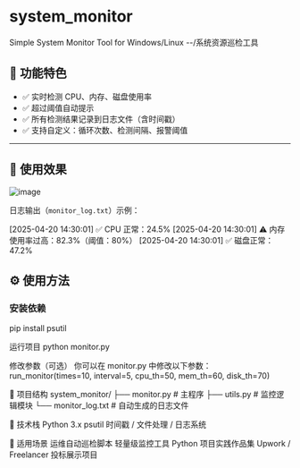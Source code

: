 # system_monitor
Simple System Monitor Tool for Windows/Linux --/系统资源巡检工具

## 🚀 功能特色

- ✅ 实时检测 CPU、内存、磁盘使用率
- ✅ 超过阈值自动提示
- ✅ 所有检测结果记录到日志文件（含时间戳）
- ✅ 支持自定义：循环次数、检测间隔、报警阈值

---

## 📸 使用效果

![image](https://github.com/user-attachments/assets/df77d987-39a7-4418-af76-f0d59dafbd93)


日志输出（`monitor_log.txt`）示例：

[2025-04-20 14:30:01] ✅ CPU 正常：24.5% [2025-04-20 14:30:01] ⚠️ 内存使用率过高：82.3%（阈值：80%） [2025-04-20 14:30:01] ✅ 磁盘正常：47.2%

## ⚙️ 使用方法
### 安装依赖
pip install psutil

运行项目
python monitor.py

修改参数（可选）
你可以在 monitor.py 中修改以下参数：
run_monitor(times=10, interval=5, cpu_th=50, mem_th=60, disk_th=70)

📂 项目结构
system_monitor/
├── monitor.py          # 主程序
├── utils.py            # 监控逻辑模块
└── monitor_log.txt     # 自动生成的日志文件

🧠 技术栈
Python 3.x
psutil
时间戳 / 文件处理 / 日志系统

🧳 适用场景
运维自动巡检脚本
轻量级监控工具
Python 项目实践作品集
Upwork / Freelancer 投标展示项目
